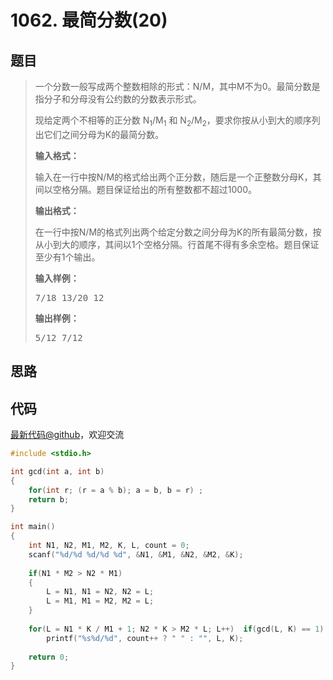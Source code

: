 <h1>1062. 最简分数(20)</h1>

## 题目

> <div id="problemContent">
> <p>一个分数一般写成两个整数相除的形式：N/M，其中M不为0。最简分数是指分子和分母没有公约数的分数表示形式。
> </p>
> <p>现给定两个不相等的正分数 N<sub>1</sub>/M<sub>1</sub> 和 N<sub>2</sub>/M<sub>2</sub>，要求你按从小到大的顺序列出它们之间分母为K的最简分数。
> </p>
> <p><b>
> 输入格式：
> </b></p>
> <p>
> 输入在一行中按N/M的格式给出两个正分数，随后是一个正整数分母K，其间以空格分隔。题目保证给出的所有整数都不超过1000。
> </p>
> <p><b>
> 输出格式：
> </b></p>
> <p>
> 在一行中按N/M的格式列出两个给定分数之间分母为K的所有最简分数，按从小到大的顺序，其间以1个空格分隔。行首尾不得有多余空格。题目保证至少有1个输出。
> </p>
> <b>输入样例：</b><pre>
> 7/18 13/20 12
> </pre>
> <b>输出样例：</b><pre>
> 5/12 7/12
> </pre>
> </div>

## 思路


## 代码

[最新代码@github](https://github.com/OliverLew/PAT/blob/master/PATBasic/1062.c)，欢迎交流
```c
#include <stdio.h>

int gcd(int a, int b)
{
    for(int r; (r = a % b); a = b, b = r) ;
    return b;
}

int main()
{
    int N1, N2, M1, M2, K, L, count = 0;
    scanf("%d/%d %d/%d %d", &N1, &M1, &N2, &M2, &K);
    
    if(N1 * M2 > N2 * M1)
    {
        L = N1, N1 = N2, N2 = L;
        L = M1, M1 = M2, M2 = L;
    }
    
    for(L = N1 * K / M1 + 1; N2 * K > M2 * L; L++)  if(gcd(L, K) == 1)
        printf("%s%d/%d", count++ ? " " : "", L, K);
            
    return 0;
}

```